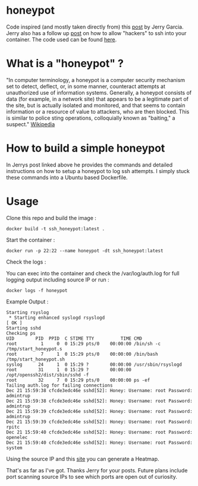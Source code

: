# honeypot

Code inspired (and mostly taken directly from) this [post](https://hackernoon.com/how-ive-captured-all-passwords-trying-to-ssh-into-my-server-d26a2a6263ec) by Jerry Garcia. Jerry also has a follow up [post](https://hackernoon.com/how-i-allowed-hackers-to-ssh-into-my-server-8e59984a491b) on how to allow "hackers" to ssh into your container. The code used can be found [here](https://github.com/bechampion/honey).  

# What is a "honeypot" ?

"In computer terminology, a honeypot is a computer security mechanism set to detect, deflect, or, in some manner, counteract attempts at unauthorized use of information systems. Generally, a honeypot consists of data (for example, in a network site) that appears to be a legitimate part of the site, but is actually isolated and monitored, and that seems to contain information or a resource of value to attackers, who are then blocked. This is similar to police sting operations, colloquially known as "baiting," a suspect." [Wikipedia](https://en.wikipedia.org/wiki/Honeypot_(computing))

# How to build a simple honeypot

In Jerrys post linked above he provides the commands and detailed instructions on how to setup a honeypot to log ssh attempts.  I simply stuck these commands into a Ubuntu based Dockerfile.

# Usage

Clone this repo and build the image :
```
docker build -t ssh_honeypot:latest .
```

Start the container :
```
docker run -p 22:22 --name honeypot -dt ssh_honeypot:latest
```

Check the logs :

You can exec into the container and check the /var/log/auth.log for full logging output including source IP or run :
```
docker logs -f honeypot
```

Example Output :
```
Starting rsyslog
 * Starting enhanced syslogd rsyslogd                                    [ OK ] 
Starting sshd
Checking ps
UID        PID  PPID  C STIME TTY          TIME CMD
root         1     0  0 15:29 pts/0    00:00:00 /bin/sh -c /tmp/start_honeypot.s
root         7     1  0 15:29 pts/0    00:00:00 /bin/bash /tmp/start_honeypot.sh
syslog      24     1  0 15:29 ?        00:00:00 /usr/sbin/rsyslogd
root        31     1  0 15:29 ?        00:00:00 /opt/openssh2/dist/sbin/sshd -f 
root        32     7  0 15:29 pts/0    00:00:00 ps -ef
Tailing auth.log for failing connections
Dec 21 15:59:38 cfcde3edc46e sshd[52]: Honey: Username: root Password: admintrup
Dec 21 15:59:38 cfcde3edc46e sshd[52]: Honey: Username: root Password: admintrup
Dec 21 15:59:39 cfcde3edc46e sshd[52]: Honey: Username: root Password: admintrup
Dec 21 15:59:39 cfcde3edc46e sshd[52]: Honey: Username: root Password: rpitc
Dec 21 15:59:40 cfcde3edc46e sshd[52]: Honey: Username: root Password: openelec
Dec 21 15:59:40 cfcde3edc46e sshd[52]: Honey: Username: root Password: system

```

Using the source IP and this [site](http://ipheatmap.azurewebsites.net) you can generate a Heatmap.  

That's as far as I've got. Thanks Jerry for your posts. Future plans include port scanning source IPs to see which ports are open out of curiosity.
